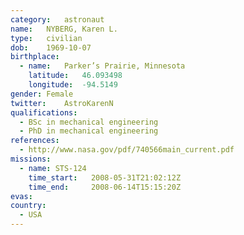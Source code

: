 ```yaml
---
category:	astronaut
name:	NYBERG, Karen L.
type:	civilian
dob:	1969-10-07
birthplace:
  - name:	Parker’s Prairie, Minnesota
    latitude:	46.093498
    longitude:	-94.5149
gender:	Female
twitter:	AstroKarenN
qualifications:
  - BSc in mechanical engineering
  - PhD in mechanical engineering
references:
  - http://www.nasa.gov/pdf/740566main_current.pdf
missions:
  - name: STS-124
    time_start:   2008-05-31T21:02:12Z
    time_end:     2008-06-14T15:15:20Z
evas:
country:
  - USA
---
```

